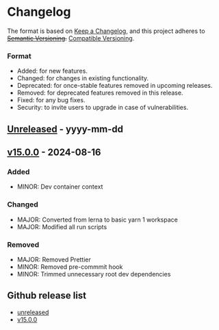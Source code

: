 # Changelog

The format is based on [Keep a Changelog](https://keepachangelog.com/en/1.0.0/),
and this project adheres to ~~[Semantic Versioning](https://semver.org/spec/v2.0.0.html).~~
[Compatible Versioning](https://gitlab.com/staltz/comver).

### Format

- Added: for new features.
- Changed: for changes in existing functionality.
- Deprecated: for once-stable features removed in upcoming releases.
- Removed: for deprecated features removed in this release.
- Fixed: for any bug fixes.
- Security: to invite users to upgrade in case of vulnerabilities.

## [Unreleased](https://github.com/js-jslog/harpguru/compare/v15.0.0...master) - yyyy-mm-dd

## [v15.0.0](https://github.com/js-jslog/harpguru/releases/tag/v15.0.0) - 2024-08-16

### Added

- MINOR: Dev container context

### Changed

- MAJOR: Converted from lerna to basic yarn 1 workspace
- MAJOR: Modified all run scripts

### Removed

- MAJOR: Removed Prettier
- MINOR: Removed pre-commmit hook
- MINOR: Trimmed unnecessary root dev dependencies

## Github release list

- [unreleased](https://github.com/js-jslog/harpguru/compare/v15.0.0...HEAD)
- [v15.0.0](https://github.com/js-jslog/harpguru/releases/tag/v15.0.0)
